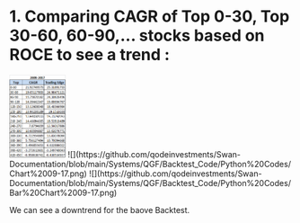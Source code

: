 # 1. Comparing CAGR of Top 0-30, Top 30-60, 60-90,... stocks based on ROCE to see a trend :

<img src="https://github.com/qodeinvestments/Swan-Documentation/blob/main/Systems/QGF/Backtest_Code/Python%20Codes/Table%2009-17.png" width="100">
![](https://github.com/qodeinvestments/Swan-Documentation/blob/main/Systems/QGF/Backtest_Code/Python%20Codes/Chart%2009-17.png)
![](https://github.com/qodeinvestments/Swan-Documentation/blob/main/Systems/QGF/Backtest_Code/Python%20Codes/Bar%20Chart%2009-17.png)

We can see a downtrend for the baove Backtest.


